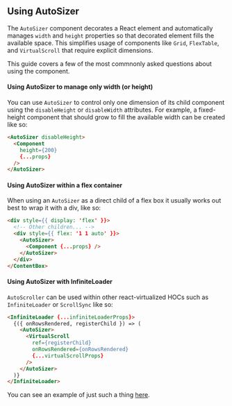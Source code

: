 Using AutoSizer
---------------

The `AutoSizer` component decorates a React element and automatically manages `width` and `height` properties so that decorated element fills the available space. This simplifies usage of components like `Grid`, `FlexTable`, and `VirtualScroll` that require explicit dimensions.

This guide covers a few of the most commnonly asked questions about using the component.

#### Using AutoSizer to manage only width (or height)
You can use `AutoSizer` to control only one dimension of its child component using the `disableHeight` or `disableWidth` attributes. For example, a fixed-height component that should grow to fill the available width can be created like so:

```html
<AutoSizer disableHeight>
  <Component
    height={200}
    {...props}
  />
</AutoSizer>
```

#### Using AutoSizer within a flex container
When using an `AutoSizer` as a direct child of a flex box it usually works out best to wrap it with a div, like so:

```html
<div style={{ display: 'flex' }}>
  <!-- Other children... -->
  <div style={{ flex: '1 1 auto' }}>
    <AutoSizer>
      <Component {...props} />
    </AutoSizer>
  </div>
</ContentBox>
```

#### Using AutoSizer with InfiniteLoader
`AutoScroller` can be used within other react-virtualized HOCs such as `InfiniteLoader` or `ScrollSync` like so:

```html
<InfiniteLoader {...infiniteLoaderProps}>
  {({ onRowsRendered, registerChild }) => (
    <AutoSizer>
      <VirtualScroll
        ref={registerChild}
        onRowsRendered={onRowsRendered}
        {...virtualScrollProps}
      />
    </AutoSizer>
  )}
</InfiniteLoader>
```

You can see an example of just such a thing [here](https://bvaughn.github.io/react-virtualized/?component=InfiniteLoader).
